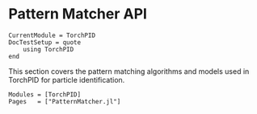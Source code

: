 # Pattern Matcher API

```@meta
CurrentModule = TorchPID
DocTestSetup = quote
    using TorchPID
end
```

This section covers the pattern matching algorithms and models used in TorchPID for particle identification.

```@autodocs
Modules = [TorchPID]
Pages   = ["PatternMatcher.jl"]
```

